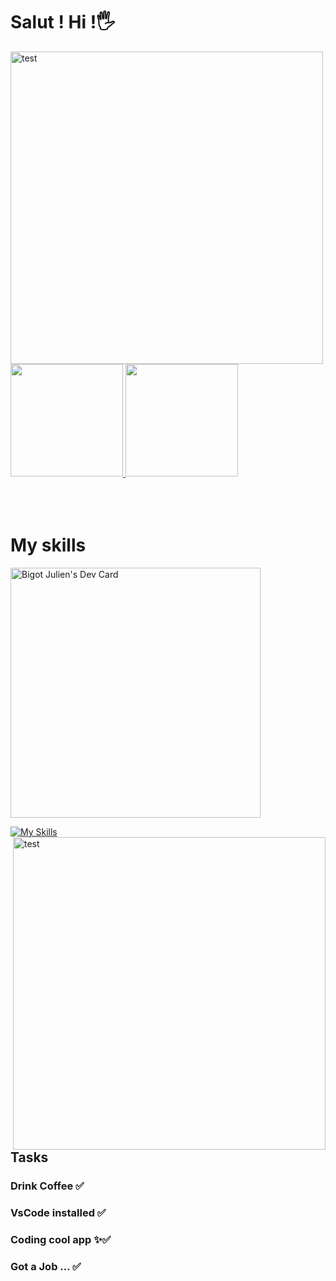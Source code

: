 # Salut ! Hi !🖐 

<img align="left" alt="test" align="left" width="500px" src="https://mir-s3-cdn-cf.behance.net/project_modules/1400/8097a249957671.5a0c078a19ac4.gif" />

<a href="https://github.com/JulienSuan/">
  <img height="180em" src="https://github-readme-stats.vercel.app/api?username=JulienSuan&theme=algolia&show_icons=true" />
  <img height="180em" src="https://github-readme-stats.vercel.app/api/top-langs/?username=JulienSuan&theme=algolia&layout=compact" />
</a>

<br />
<br />
<br />
<br />
<h1 align="left">My skills</h1>
<a href="https://app.daily.dev/Aslan"><img src="https://api.daily.dev/devcards/bda1fc25c5284c9b95c6f626fb480292.png?r=gsh" width="400" alt="Bigot Julien's Dev Card"/></a>

[![My Skills](https://skills.thijs.gg/icons?i=html,css,tailwind,js,react,git,jquery,nodejs)](https://skills.thijs.gg)
<img align="right" alt="test" align="left" width="500px" src="https://cdn.shopify.com/s/files/1/0003/8263/1983/files/breath_of_the_wild_pixel_art_1024x1024.gif?v=1588595336" />
## Tasks
### Drink Coffee ✅
### VsCode installed ✅
### Coding cool app ✨✅
### Got a Job ... ✅
